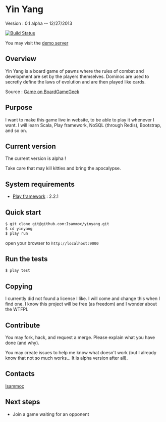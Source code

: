 # Yin Yang

Version : 0.1 alpha -- 12/27/2013

[![Build Status](https://travis-ci.org/Isammoc/yinyang.png)](https://travis-ci.org/Isammoc/yinyang)

You may visit the [demo server](http://shrouded-plains-7049.herokuapp.com/)

## Overview

Yin Yang is a board game of pawns where the rules of combat and development are
set by the players themselves. Dominos are used to secretly define the laws of
evolution and are then played like cards. 

Source : [Game on BoardGameGeek](http://boardgamegeek.com/boardgame/5236/yin-yang)

## Purpose

I want to make this game live in website, to be able to play it whenever I want.
I will learn Scala, Play framework, NoSQL (through Redis), Bootstrap, and so on.

## Current version

The current version is alpha !

Take care that may kill kitties and bring the apocalypse.

 
## System requirements

 * [Play framework](http://www.playframework.com/) : 2.2.1

## Quick start

```bash
$ git clone git@github.com:Isammoc/yinyang.git
$ cd yinyang
$ play run
```

open your browser to `http://localhost:9000`

## Run the tests

```bash
$ play test
```

## Copying

I currently did not found a license I like. I will come and change this when I
find one.
I know this project will be free (as freedom) and I wonder about the WTFPL

## Contribute

You may fork, hack, and request a merge.
Please explain what you have done (and why).

You may create issues to help me know what doesn't work (but I already know that
not so much works... It is alpha version after all).

## Contacts

[Isammoc](https://github.com/Isammoc)


## Next steps

 * Join a game waiting for an opponent
